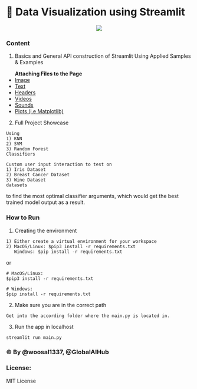 # 👾 Data Visualization using Streamlit 

<p align="center">
	<img src="https://realworldpython.guide/media/banners/pycon-estonia-streamlit-banner.jpg" />
</p>

### Content

1. Basics and General API construction of Streamlit Using Applied Samples & Examples
<ul>
	<b>Attaching Files to the Page</b>
		<u><li>Image</li>
		<li>Text</li>
		<li>Headers</li>
		<li>Videos</li>
		<li>Sounds</li>
			<li>Plots (i.e Matplotlib)</li></u>
</ul>

2. Full Project Showcase
```
Using
1) KNN
2) SVM
3) Random Forest
Classifiers
```
```
Custom user input interaction to test on 
1) Iris Dataset
2) Breast Cancer Dataset
3) Wine Dataset
datasets
```
to find the most optimal classifier arguments, which would get the best trained model output as a result.

### How to Run
1. Creating the environment
```
1) Either create a virtual environment for your workspace
2) MacOS/Linux: $pip3 install -r requirements.txt
   Windows: $pip install -r requirements.txt
```
or
```
# MacOS/Linux:
$pip3 install -r requirements.txt

# Windows:
$pip install -r requirements.txt
```
2. Make sure you are in the correct path
```
Get into the according folder where the main.py is located in.
```
3. Run the app in localhost
```
streamlit run main.py
```

### © By @woosal1337, @GlobalAIHub

### License:
MIT License
